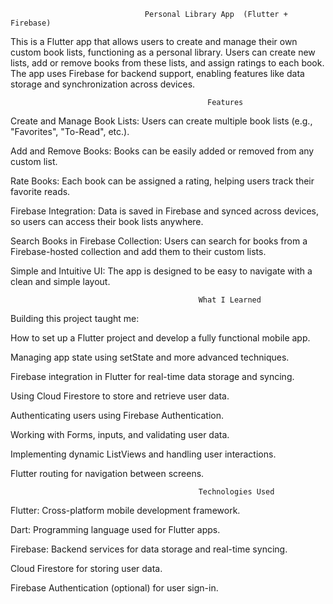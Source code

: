                                   Personal Library App  (Flutter + Firebase)
This is a Flutter app that allows users to create and manage their own custom book lists, functioning as a personal library.
Users can create new lists, add or remove books from these lists, and assign ratings to each book. 
The app uses Firebase for backend support, enabling features like data storage and synchronization across devices.

                                                Features 
Create and Manage Book Lists: Users can create multiple book lists (e.g., "Favorites", "To-Read", etc.).

Add and Remove Books: Books can be easily added or removed from any custom list.

Rate Books: Each book can be assigned a rating, helping users track their favorite reads.

Firebase Integration: Data is saved in Firebase and synced across devices, so users can access their book lists anywhere.

Search Books in Firebase Collection: Users can search for books from a Firebase-hosted collection and add them to their custom lists.

Simple and Intuitive UI: The app is designed to be easy to navigate with a clean and simple layout.

                                              What I Learned 
Building this project taught me:

How to set up a Flutter project and develop a fully functional mobile app.

Managing app state using setState and more advanced techniques.

Firebase integration in Flutter for real-time data storage and syncing.

Using Cloud Firestore to store and retrieve user data.

Authenticating users using Firebase Authentication.

Working with Forms, inputs, and validating user data.

Implementing dynamic ListViews and handling user interactions.

Flutter routing for navigation between screens.

                                              Technologies Used 
Flutter: Cross-platform mobile development framework.

Dart: Programming language used for Flutter apps.

Firebase: Backend services for data storage and real-time syncing.

Cloud Firestore for storing user data.

Firebase Authentication (optional) for user sign-in.
